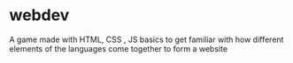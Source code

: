 # webdev
A game made with HTML, CSS , JS basics to get familiar with how different elements of the languages come together to form a website

